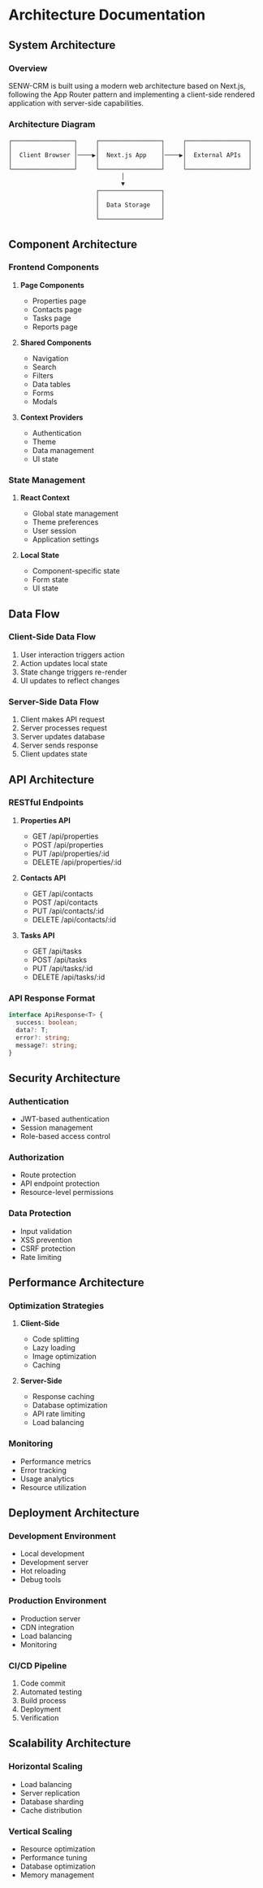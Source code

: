 # Architecture Documentation

## System Architecture

### Overview
SENW-CRM is built using a modern web architecture based on Next.js, following the App Router pattern and implementing a client-side rendered application with server-side capabilities.

### Architecture Diagram
```
┌─────────────────┐     ┌─────────────────┐     ┌─────────────────┐
│                 │     │                 │     │                 │
│  Client Browser │────▶│  Next.js App    │────▶│  External APIs  │
│                 │     │                 │     │                 │
└─────────────────┘     └─────────────────┘     └─────────────────┘
                               │
                               ▼
                        ┌─────────────────┐
                        │                 │
                        │  Data Storage   │
                        │                 │
                        └─────────────────┘
```

## Component Architecture

### Frontend Components
1. **Page Components**
   - Properties page
   - Contacts page
   - Tasks page
   - Reports page

2. **Shared Components**
   - Navigation
   - Search
   - Filters
   - Data tables
   - Forms
   - Modals

3. **Context Providers**
   - Authentication
   - Theme
   - Data management
   - UI state

### State Management
1. **React Context**
   - Global state management
   - Theme preferences
   - User session
   - Application settings

2. **Local State**
   - Component-specific state
   - Form state
   - UI state

## Data Flow

### Client-Side Data Flow
1. User interaction triggers action
2. Action updates local state
3. State change triggers re-render
4. UI updates to reflect changes

### Server-Side Data Flow
1. Client makes API request
2. Server processes request
3. Server updates database
4. Server sends response
5. Client updates state

## API Architecture

### RESTful Endpoints
1. **Properties API**
   - GET /api/properties
   - POST /api/properties
   - PUT /api/properties/:id
   - DELETE /api/properties/:id

2. **Contacts API**
   - GET /api/contacts
   - POST /api/contacts
   - PUT /api/contacts/:id
   - DELETE /api/contacts/:id

3. **Tasks API**
   - GET /api/tasks
   - POST /api/tasks
   - PUT /api/tasks/:id
   - DELETE /api/tasks/:id

### API Response Format
```typescript
interface ApiResponse<T> {
  success: boolean;
  data?: T;
  error?: string;
  message?: string;
}
```

## Security Architecture

### Authentication
- JWT-based authentication
- Session management
- Role-based access control

### Authorization
- Route protection
- API endpoint protection
- Resource-level permissions

### Data Protection
- Input validation
- XSS prevention
- CSRF protection
- Rate limiting

## Performance Architecture

### Optimization Strategies
1. **Client-Side**
   - Code splitting
   - Lazy loading
   - Image optimization
   - Caching

2. **Server-Side**
   - Response caching
   - Database optimization
   - API rate limiting
   - Load balancing

### Monitoring
- Performance metrics
- Error tracking
- Usage analytics
- Resource utilization

## Deployment Architecture

### Development Environment
- Local development
- Development server
- Hot reloading
- Debug tools

### Production Environment
- Production server
- CDN integration
- Load balancing
- Monitoring

### CI/CD Pipeline
1. Code commit
2. Automated testing
3. Build process
4. Deployment
5. Verification

## Scalability Architecture

### Horizontal Scaling
- Load balancing
- Server replication
- Database sharding
- Cache distribution

### Vertical Scaling
- Resource optimization
- Performance tuning
- Database optimization
- Memory management 